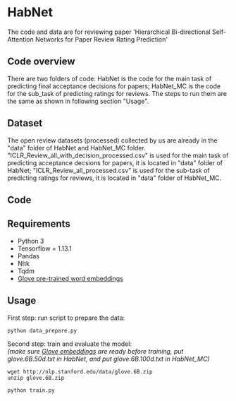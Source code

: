 # HabNet
The code and data are for reviewing paper 'Hierarchical Bi-directional Self-Attention Networks for Paper Review Rating Prediction'

## Code overview
There are two folders of code: HabNet is the code for the main task of predicting final acceptance decisions for papers; HabNet_MC is the code for the sub_task of predicting ratings for reviews. The steps to run them are the same as shown in following section "Usage".

## Dataset
The open review datasets (processed) collected by us are already in the "data" folder of HabNet and HabNet_MC folder. "ICLR_Review_all_with_decision_processed.csv" is used for the main task of predicting acceptance decsions for papers, it is located in "data" folder of HabNet; "ICLR_Review_all_processed.csv" is used for the sub-task of predicting ratings for reviews, it is located in "data" folder of HabNet_MC.


## Code

## Requirements

- Python 3
- Tensorflow = 1.13.1
- Pandas
- Nltk
- Tqdm
- [Glove pre-trained word embeddings](http://nlp.stanford.edu/data/glove.6B.zip)

## Usage

First step: run script to prepare the data:

```bash
python data_prepare.py
```

Second step: train and evaluate the model:
<br>
*(make sure [Glove embeddings](#requirements) are ready before training, put glove.6B.50d.txt in HabNet, and put glove.6B.100d.txt in HabNet_MC)*
```
wget http://nlp.stanford.edu/data/glove.6B.zip
unzip glove.6B.zip
```
```bash
python train.py
```




